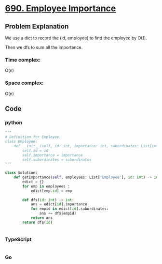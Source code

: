 # [690. Employee Importance](https://leetcode.cn/problems/employee-importance/description/)



## Problem Explanation
We use a dict to record the (id, employee) to find the employee by O(1).

Then we dfs to sum all the importance. 
### Time complex:
O(n)

### Space complex:
O(n)
## Code

### python
```python
"""
# Definition for Employee.
class Employee:
    def __init__(self, id: int, importance: int, subordinates: List[int]):
        self.id = id
        self.importance = importance
        self.subordinates = subordinates
"""

class Solution:
    def getImportance(self, employees: List['Employee'], id: int) -> int:
        edict = {}
        for emp in employees :
            edict[emp.id] = emp
        
        def dfs(id: int) -> int:
            ans = edict[id].importance
            for empid in edict[id].subordinates:
                ans += dfs(empid)
            return ans
        return dfs(id)
        
```

### TypeScript
```TypeScript


```

### Go
```go
```